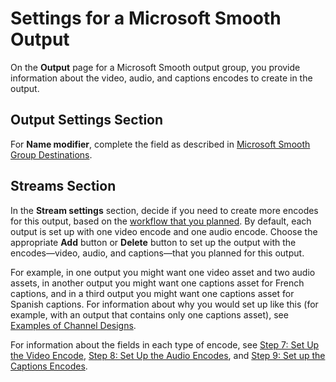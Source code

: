 # Settings for a Microsoft Smooth Output<a name="output-settings-smooth"></a>

On the **Output** page for a Microsoft Smooth output group, you provide information about the video, audio, and captions encodes to create in the output\.

## Output Settings Section<a name="smooth-output-section"></a>

For **Name modifier**, complete the field as described in [Microsoft Smooth Group Destinations](smooth-group-fields.md#smooth-destinations)\.

## Streams Section<a name="smooth-streams-section"></a>

In the **Stream settings** section, decide if you need to create more encodes for this output, based on the [workflow that you planned](planning-the-channel.md)\. By default, each output is set up with one video encode and one audio encode\. Choose the appropriate **Add** button or **Delete** button to set up the output with the encodes—video, audio, and captions—that you planned for this output\.

For example, in one output you might want one video asset and two audio assets, in another output you might want one captions asset for French captions, and in a third output you might want one captions asset for Spanish captions\. For information about why you would set up like this \(for example, with an output that contains only one captions asset\), see [Examples of Channel Designs](examples-channel-design.md)\.

For information about the fields in each type of encode, see [Step 7: Set Up the Video Encode](creating-a-channel-step6.md), [Step 8: Set Up the Audio Encodes](creating-a-channel-step7.md), and [Step 9: Set up the Captions Encodes](creating-a-channel-step8.md)\. 